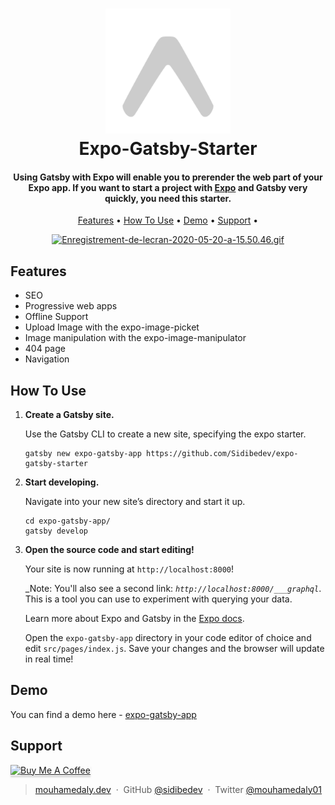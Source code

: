 <h1 align="center">
  <a href="http://www.amitmerchant.com/electron-markdownify"><img src="https://github.com/Sidibedev/expo-gatsby-starter/blob/master/src/images/icon.png" alt="Expo" width="200"></a>
  <br>
  Expo-Gatsby-Starter 
  <br>
</h1>

<h4 align="center">Using Gatsby with Expo will enable you to prerender the web part of your Expo app. If you want to start a project with <a href="expo.io">Expo</a> and Gatsby very quickly, you need this starter.</h4>



<p align="center">
  <a href="#Features">Features</a> •
  <a href="#how-to-use">How To Use</a> •
  <a href="#Demo">Demo</a> • 
  <a href="#Support">Support</a> •
</p>

<p align="center">
<a href="https://gifyu.com/image/nWR4"><img src="https://s7.gifyu.com/images/Enregistrement-de-lecran-2020-05-20-a-15.50.46.gif" alt="Enregistrement-de-lecran-2020-05-20-a-15.50.46.gif" border="0" /></a>
</div>

## Features

- SEO
- Progressive web apps
- Offline Support
- Upload Image with the expo-image-picket
- Image manipulation with the expo-image-manipulator
- 404 page
- Navigation 

## How To Use

1.  **Create a Gatsby site.**

    Use the Gatsby CLI to create a new site, specifying the expo starter.

    ```shell
    gatsby new expo-gatsby-app https://github.com/Sidibedev/expo-gatsby-starter
    ```

1.  **Start developing.**

    Navigate into your new site’s directory and start it up.

    ```shell
    cd expo-gatsby-app/
    gatsby develop
    ```

1.  **Open the source code and start editing!**

    Your site is now running at `http://localhost:8000`!

    _Note: You'll also see a second link: _`http://localhost:8000/___graphql`_. This is a tool you can use to experiment with querying your data. 
    
    Learn more about Expo and Gatsby in the [Expo docs](https://docs.expo.io/guides/using-gatsby/).

    Open the `expo-gatsby-app` directory in your code editor of choice and edit `src/pages/index.js`. Save your changes and the browser will update in real time!



## Demo

You can find a demo here - [expo-gatsby-app](https://expo-gatsby-starter.netlify.app/)




## Support

<a href="https://www.buymeacoffee.com/mas" target="_blank"><img src="https://www.buymeacoffee.com/assets/img/custom_images/purple_img.png" alt="Buy Me A Coffee" style="height: 41px !important;width: 174px !important;box-shadow: 0px 3px 2px 0px rgba(190, 190, 190, 0.5) !important;-webkit-box-shadow: 0px 3px 2px 0px rgba(190, 190, 190, 0.5) !important;" ></a>




> [mouhamedaly.dev](https://masblog.netlify.app) &nbsp;&middot;&nbsp;
> GitHub [@sidibedev](https://github.com/sidibedev) &nbsp;&middot;&nbsp;
> Twitter [@mouhamedaly01](https://twitter.com/mouhamedaly01)
